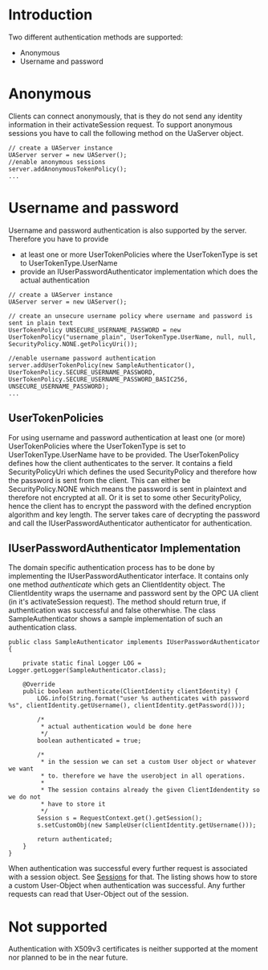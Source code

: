 # Introduction #

Two different authentication methods are supported:
  * Anonymous
  * Username and password

# Anonymous #

Clients can connect anonymously, that is they do not send any identity information in their activateSession request. To support anonymous sessions you have to call the following method on the UaServer object.

```
// create a UAServer instance
UAServer server = new UAServer();
//enable anonymous sessions
server.addAnonymousTokenPolicy();
...
```

# Username and password #

Username and password authentication is also supported by the server. Therefore you have to provide
  * at least one or more UserTokenPolicies where the UserTokenType is set to UserTokenType.UserName
  * provide an IUserPasswordAuthenticator implementation which does the actual authentication

```
// create a UAServer instance
UAServer server = new UAServer();

// create an unsecure username policy where username and password is sent in plain text 
UserTokenPolicy UNSECURE_USERNAME_PASSWORD = new UserTokenPolicy("username_plain", UserTokenType.UserName, null, null, SecurityPolicy.NONE.getPolicyUri());

//enable username password authentication
server.addUserTokenPolicy(new SampleAuthenticator(), UserTokenPolicy.SECURE_USERNAME_PASSWORD, UserTokenPolicy.SECURE_USERNAME_PASSWORD_BASIC256, UNSECURE_USERNAME_PASSWORD);
...
```

## UserTokenPolicies ##
For using username and password authentication at least one (or more) UserTokenPolicies where the UserTokenType is set to UserTokenType.UserName have to be provided. The UserTokenPolicy defines how the client authenticates to the server. It contains a field SecurityPolicyUri which defines the used SecurityPolicy and therefore how the password is sent from the client. This can either be SecurityPolicy.NONE which means the password is sent in plaintext and therefore not encrypted at all. Or it is set to some other SecurityPolicy, hence the client has to encrypt the password with the defined encryption algorithm and key length. The server takes care of decrypting the password and call the IUserPasswordAuthenticator authenticator for authentication.

## IUserPasswordAuthenticator Implementation ##
The domain specific authentication process has to be done by implementing the IUserPasswordAuthenticator interface. It contains only one method _authenticate_ which gets an ClientIdentity object. The ClientIdentity wraps the username and password sent by the OPC UA client (in it's activateSession request). The method should return true, if authentication was successful and false otherwhise. The class SampleAuthenticator shows a sample implementation of such an authentication class.

```
public class SampleAuthenticator implements IUserPasswordAuthenticator {

	private static final Logger LOG = Logger.getLogger(SampleAuthenticator.class);

	@Override
	public boolean authenticate(ClientIdentity clientIdentity) {
		LOG.info(String.format("user %s authenticates with password %s", clientIdentity.getUsername(), clientIdentity.getPassword()));

		/*
		 * actual authentication would be done here
		 */
		boolean authenticated = true;

		/*
		 * in the session we can set a custom User object or whatever we want
		 * to. therefore we have the userobject in all operations.
		 * 
		 * The session contains already the given ClientIdendentity so we do not
		 * have to store it
		 */
		Session s = RequestContext.get().getSession();
		s.setCustomObj(new SampleUser(clientIdentity.getUsername()));

		return authenticated;
	}
}
```

When authentication was successful every further request is associated with a session object. See [Sessions](Sessions.md) for that. The listing shows how to store a custom User-Object when authentication was successful. Any further requests can read that User-Object out of the session.

# Not supported #
Authentication with X509v3 certificates is neither supported at the moment nor planned to be in the near future.